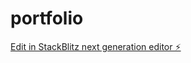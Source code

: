 # portfolio

[Edit in StackBlitz next generation editor ⚡️](https://stackblitz.com/~/github.com/TakuTahran/portfolio)